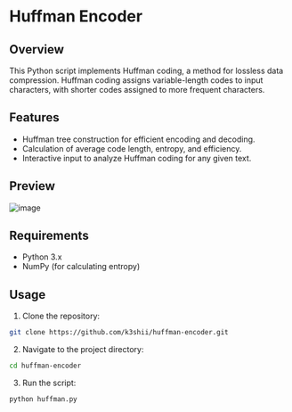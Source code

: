# Huffman Encoder

## Overview

This Python script implements Huffman coding, a method for lossless data compression. Huffman coding assigns variable-length codes to input characters, with shorter codes assigned to more frequent characters.

## Features

- Huffman tree construction for efficient encoding and decoding.
- Calculation of average code length, entropy, and efficiency.
- Interactive input to analyze Huffman coding for any given text.

## Preview

![image](https://github.com/k3shii/huffman_encoder/assets/98292116/7bef5a1f-b88f-4fea-b716-4cea310f16df)

## Requirements

- Python 3.x
- NumPy (for calculating entropy)
  
## Usage

1. Clone the repository:

```bash
git clone https://github.com/k3shii/huffman-encoder.git
```

2. Navigate to the project directory:
 
```bash
cd huffman-encoder
```
3. Run the script:

```bash
python huffman.py


